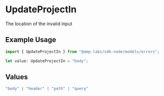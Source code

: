 # UpdateProjectIn

The location of the invalid input

## Example Usage

```typescript
import { UpdateProjectIn } from "@amp-labs/sdk-node/models/errors";

let value: UpdateProjectIn = "body";
```

## Values

```typescript
"body" | "header" | "path" | "query"
```